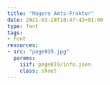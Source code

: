 ```yaml
---
title: "Magere Amts-Fraktur"
date: 2021-03-28T18:47:43+01:00
type: font
tags:
- Font
resources:
- src: "page019.jpg"
  params:
    iiif: page019/info.json
    class: sheet
---
```

